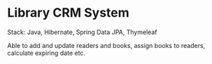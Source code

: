 # Library CRM System

Stack: Java, Hibernate, Spring Data JPA, Thymeleaf

Able to add and update readers and books, assign books to readers, calculate expiring date etc.